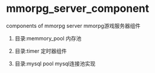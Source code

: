# mmorpg_server_component
components of mmorpg server
mmorpg游戏服务器组件

1)  目录:memmory_pool  内存池

2)  目录:timer   定时器组件

3)  目录:mysql pool  mysql连接池实现





















